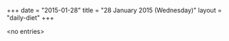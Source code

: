 +++
date = "2015-01-28"
title = "28 January 2015 (Wednesday)"
layout = "daily-diet"
+++


\<no entries\>

